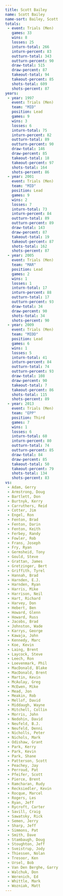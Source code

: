 ```yaml
---
title: Scott Bailey
name: Scott Bailey
name-sort: Bailey, Scott
totals:
 - event: Trials (Men)
   games: 33
   wins: 8
   losses: 25
   inturn-total: 266
   inturn-percent: 83
   outturn-total: 343
   outturn-percent: 90
   draw-total: 515
   draw-percent: 87
   takeout-total: 94
   takeout-percent: 85
   shots-total: 609
   shots-percent: 87
years:
 - year: 1997
   event: Trials (Men)
   team: "MID"
   position: Lead
   games: 9
   wins: 3
   losses: 6
   inturn-total: 75
   inturn-percent: 82
   outturn-total: 89
   outturn-percent: 90
   draw-total: 146
   draw-percent: 85
   takeout-total: 18
   takeout-percent: 97
   shots-total: 164
   shots-percent: 86
 - year: 2001
   event: Trials (Men)
   team: "MID"
   position: Lead
   games: 9
   wins: 2
   losses: 7
   inturn-total: 73
   inturn-percent: 84
   outturn-total: 89
   outturn-percent: 89
   draw-total: 143
   draw-percent: 87
   takeout-total: 19
   takeout-percent: 87
   shots-total: 162
   shots-percent: 87
 - year: 2005
   event: Trials (Men)
   team: "MAR"
   position: Lead
   games: 2
   wins: 1
   losses: 1
   inturn-total: 17
   inturn-percent: 88
   outturn-total: 17
   outturn-percent: 93
   draw-total: 34
   draw-percent: 90
   shots-total: 34
   shots-percent: 90
 - year: 2009
   event: Trials (Men)
   team: "MIDD"
   position: Lead
   games: 6
   wins: 1
   losses: 5
   inturn-total: 41
   inturn-percent: 84
   outturn-total: 74
   outturn-percent: 93
   draw-total: 108
   draw-percent: 90
   takeout-total: 7
   takeout-percent: 86
   shots-total: 115
   shots-percent: 89
 - year: 2013
   event: Trials (Men)
   team: "EPP"
   position: Third
   games: 7
   wins: 1
   losses: 6
   inturn-total: 60
   inturn-percent: 80
   outturn-total: 74
   outturn-percent: 85
   draw-total: 84
   draw-percent: 85
   takeout-total: 50
   takeout-percent: 79
   shots-total: 134
   shots-percent: 83
vs:
 - Adam, Gerry
 - Armstrong, Doug
 - Bartlett, Don
 - Burtnyk, Kerry
 - Carruthers, Reid
 - Cotter, Jim
 - Engel, Ron
 - Fenton, Brad
 - Fenton, Darin
 - Fenton, Keith
 - Ferbey, Randy
 - Fowler, Rob
 - Frans, Joseph
 - Fry, Ryan
 - Germsheid, Tony
 - Gould, Steve
 - Grattan, James
 - Gretzinger, Bert
 - Griffith, Tyrel
 - Hannah, Brad
 - Harnden, E.J.
 - Harnden, Ryan
 - Harris, Mike
 - Harrison, Neil
 - Hart, Richard
 - Harvey, Don
 - Hebert, Ben
 - Howard, Glenn
 - Howard, Russ
 - Jacobs, Brad
 - Johnston, Wade
 - Karrys, George
 - Kawaja, John
 - Kennedy, Marc
 - Koe, Kevin
 - Laing, Brent
 - Laycock, Steve
 - Leech, Ron
 - Loevenmark, Phil
 - MacDonald, Blake
 - MacDonald, Brent
 - Martin, Kevin
 - McAulay, Greg
 - McEwen, Mike
 - Mead, Jon
 - Meakin, Rob
 - Mellof, David
 - Middaugh, Wayne
 - Mitchell, Collin
 - Morris, John
 - Nedohin, David
 - Neufeld, B.J.
 - Neufeld, Denni
 - Nicholls, Peter
 - Nichols, Mark
 - Odishaw, Grant
 - Park, Kerry
 - Park, Kevin
 - Park, Shane
 - Patterson, Scott
 - Peachey, Jay
 - Perroud, Pat
 - Pfeifer, Scott
 - Pierce, Brent
 - Ramcharan, Rudy
 - Recksiedler, Kevin
 - Rocque, Marcel
 - Rogers, Les
 - Ryan, Jeff
 - Rycroft, Carter
 - Savill, Craig
 - Sawatsky, Rick
 - Semen, Jerry
 - Sharp, Jeff
 - Simmons, Pat
 - Smith, Dave
 - Stambaugh, Doug
 - Stoughton, Jeff
 - Sveistrup, Jody
 - Thiessen, Nolan
 - Tresoor, Ken
 - Ursel, Bob
 - Van Den Berghe, Garry
 - Walchuk, Don
 - Werenich, Ed
 - Whittle, Mark
 - Wozniak, Matt
---
```

